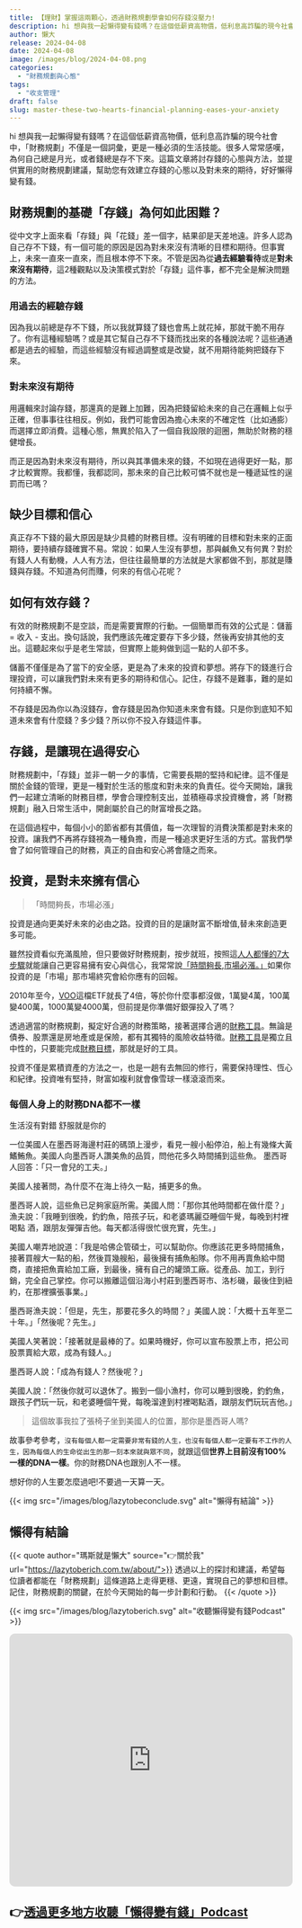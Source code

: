 ```yaml
---
title: 【理財】掌握這兩顆心，透過財務規劃學會如何存錢沒壓力!
description: hi 想與我一起懶得變有錢嗎？在這個低薪資高物價，低利息高詐騙的現今社會中，「財務規劃」不僅是一個詞彙，更是一種必須的生活技能。很多人常常感嘆，為何自己總是月光，或者錢總是存不下來。這篇文章將討存錢的心態與方法，並提供實用的財務規劃建議，幫助您有效建立存錢的心態以及對未來的期待，好好懶得變有錢。
author: 懶大
release: 2024-04-08
date: 2024-04-08
image: /images/blog/2024-04-08.png
categories:
  - "財務規劃與心態"
tags:
  - "收支管理"
draft: false
slug: master-these-two-hearts-financial-planning-eases-your-anxiety
---
```


hi 想與我一起懶得變有錢嗎？在這個低薪資高物價，低利息高詐騙的現今社會中，「財務規劃」不僅是一個詞彙，更是一種必須的生活技能。很多人常常感嘆，為何自己總是月光，或者錢總是存不下來。這篇文章將討存錢的心態與方法，並提供實用的財務規劃建議，幫助您有效建立存錢的心態以及對未來的期待，好好懶得變有錢。

## 財務規劃的基礎「存錢」為何如此困難？

從中文字上面來看「存錢」與「花錢」差一個字，結果卻是天差地遠。許多人認為自己存不下錢，有一個可能的原因是因為對未來沒有清晰的目標和期待。但事實上，未來一直來一直來，而且根本停不下來。不管是因為從**過去經驗看待**或是**對未來沒有期待**，這2種觀點以及決策模式對於「存錢」這件事，都不完全是解決問題的方法。

### 用過去的經驗存錢

因為我以前總是存不下錢，所以我就算錢了錢也會馬上就花掉，那就干脆不用存了。你有這種經驗嗎？或是其它幫自己存不下錢而找出來的各種說法呢？這些通通都是過去的經驗，而這些經驗沒有經過調整或是改變，就不用期待能夠把錢存下來。

### 對未來沒有期待

用邏輯來討論存錢，那還真的是難上加難，因為把錢留給未來的自己在邏輯上似乎正確，但事事往往相反。例如，我們可能會因為擔心未來的不確定性（比如通膨）而選擇立即消費。這種心態，無異於陷入了一個自我設限的迴圈，無助於財務的穩健增長。

而正是因為對未來沒有期待，所以與其準備未來的錢，不如現在過得更好一點，那才比較實際。我都懂，我都認同，那未來的自己比較可憐不就也是一種遞延性的逞罰而已嗎？

## 缺少目標和信心

真正存不下錢的最大原因是缺少具體的財務目標。沒有明確的目標和對未來的正面期待，要持續存錢確實不易。常說：如果人生沒有夢想，那與鹹魚又有何異？對於有錢人人有動機，人人有方法，但往往最簡單的方法就是大家都做不到，那就是賺錢與存錢。不知道為何而賺，何來的有信心花呢？

## 如何有效存錢？

有效的財務規劃不是空談，而是需要實際的行動。一個簡單而有效的公式是：儲蓄 = 收入 - 支出。換句話說，我們應該先確定要存下多少錢，然後再安排其他的支出。這聽起來似乎是老生常談，但實際上能夠做到這一點的人卻不多。

儲蓄不僅僅是為了當下的安全感，更是為了未來的投資和夢想。將存下的錢進行合理投資，可以讓我們對未來有更多的期待和信心。記住，存錢不是難事，難的是如何持續不懈。

不存錢是因為你以為沒錢存，會存錢是因為你知道未來會有錢。只是你到底知不知道未來會有什麼錢？多少錢？所以你不投入存錢這件事。

## 存錢，是讓現在過得安心

財務規劃中，「存錢」並非一朝一夕的事情，它需要長期的堅持和紀律。這不僅是關於金錢的管理，更是一種對於生活的態度和對未來的負責任。從今天開始，讓我們一起建立清晰的財務目標，學會合理控制支出，並積極尋求投資機會，將「財務規劃」融入日常生活中，開創屬於自己的財富增長之路。

在這個過程中，每個小小的節省都有其價值，每一次理智的消費決策都是對未來的投資。讓我們不再將存錢視為一種負擔，而是一種追求更好生活的方式。當我們學會了如何管理自己的財務，真正的自由和安心將會隨之而來。

## 投資，是對未來擁有信心

> 「時間夠長，市場必漲」

投資是通向更美好未來的必由之路。投資的目的是讓財富不斷增值,替未來創造更多可能。

雖然投資看似充滿風險，但只要做好財務規劃，按步就班，按照這[人人都懂的7大步驟](https://lazytoberich.com.tw/blog/finance-7-types-of-money-for-financial-planning-7-questions-for-financial-diagnosis/)就能讓自己更容易擁有安心與信心，我常常說[「時間夠長,市場必漲。」](https://lazytoberich.com.tw/blog/investing-affordable-vs-luxury-etf-comparison/)如果你投資的是「市場」那市場終究會給你應有的回報。

2010年至今，[VOO](https://lazytoberich.com.tw/blog/investing-affordable-vs-luxury-etf-comparison/)這檔ETF就長了4倍，等於你什麼事都沒做，1萬變4萬，100萬變400萬，1000萬變4000萬，但前提是你準備好銀彈投入了嗎？

透過適當的財務規劃，擬定好合適的財務策略，接著選擇合適的[財務工具](https://lazytoberich.com.tw/categories/%E9%87%91%E8%9E%8D%E4%B8%8D%E5%8F%AA%E9%8C%A2/)。無論是債券、股票還是房地產或是保險，都有其獨特的風險收益特徵。[財務工具](https://lazytoberich.com.tw/categories/%E9%87%91%E8%9E%8D%E4%B8%8D%E5%8F%AA%E9%8C%A2/)是獨立且中性的，只要能完成[財務目標](https://lazytoberich.com.tw/search/?keyword=%E8%B2%A1%E5%8B%99%E7%9B%AE%E6%A8%99)，那就是好的工具。

投資不僅是累積資產的方法之一，也是一趟有去無回的修行，需要保持理性、恆心和紀律。投資唯有堅持，財富如複利就會像雪球一樣滾滾而來。

### 每個人身上的財務DNA都不一樣

生活沒有對錯 舒服就是你的

一位美國人在墨西哥海邊村莊的碼頭上漫步，看見一艘小船停泊，船上有幾條大黃鰭鮪魚。美國人向墨西哥人讚美魚的品質，問他花多久時間捕到這些魚。 墨西哥人回答：「只一會兒的工夫。」

美國人接著問，為什麼不在海上待久一點，捕更多的魚。

墨西哥人說，這些魚已足夠家庭所需。美國人問：「那你其他時間都在做什麼？」漁夫說：「我睡到很晚，釣釣魚，陪孩子玩，和老婆瑪麗亞睡個午覺，每晚到村裡喝點 酒，跟朋友彈彈吉他。每天都活得很忙很充實，先生。」

美國人嘲弄地說道：「我是哈佛企管碩士，可以幫助你。你應該花更多時間捕魚，接著買艘大一點的船，然後買幾艘船，最後擁有捕魚船隊。你不用再賣魚給中間商，直接把魚賣給加工廠，到最後，擁有自己的罐頭工廠。從產品、加工，到行銷，完全自己掌控。你可以搬離這個沿海小村莊到墨西哥市、洛杉磯，最後住到紐約，在那裡擴張事業。」

墨西哥漁夫說：「但是，先生，那要花多久的時間？」美國人說：「大概十五年至二十年。」「然後呢？先生。」

美國人笑著說：「接著就是最棒的了。如果時機好，你可以宣布股票上市，把公司股票賣給大眾，成為有錢人。」

墨西哥人說：「成為有錢人？然後呢？」

美國人說：「然後你就可以退休了。搬到一個小漁村，你可以睡到很晚，釣釣魚，跟孩子們玩一玩，和老婆睡個午覺，每晚溜達到村裡喝點酒，跟朋友們玩玩吉他。」

> 這個故事我拉了張椅子坐到美國人的位置，那你是墨西哥人嗎?

故事參考參考，`沒有每個人都一定需要非常有錢的人生，也沒有每個人都一定要有不工作的人生，因為每個人的生命從出生的那一刻本來就與眾不同`，就跟這個**世界上目前沒有100%一樣的DNA一樣**。你的財務DNA也跟別人不一樣。

想好你的人生要怎麼過吧!不要過一天算一天。

{{< img src="/images/blog/lazytobeconclude.svg" alt="懶得有結論" >}}

## 懶得有結論

{{< quote author="瑪斯就是懶大" source="👉關於我" url="https://lazytoberich.com.tw/about/">}}
透過以上的探討和建議，希望每位讀者都能在「財務規劃」這條道路上走得更穩、更遠，實現自己的夢想和目標。記住，財務規劃的關鍵，在於今天開始的每一步計劃和行動。
{{< /quote >}}

{{< img src="/images/blog/lazytoberich.svg" alt="收聽懶得變有錢Podcast" >}}

<iframe id="embedPlayer" src="https://embed.podcasts.apple.com/us/podcast/%E6%87%B6%E5%BE%97%E8%AE%8A%E6%9C%89%E9%8C%A2/id1707756115?itsct=podcast_box_player&amp;itscg=30200&amp;ls=1&amp;theme=auto" height="450px" frameborder="0" sandbox="allow-forms allow-popups allow-same-origin allow-scripts allow-top-navigation-by-user-activation" allow="autoplay *; encrypted-media *; clipboard-write" style="width: 100%; max-width: 660px; overflow: hidden; border-radius: 10px; transform: translateZ(0px); animation: 2s ease 0s 6 normal none running loading-indicator; background-color: rgb(228, 228, 228);"></iframe>

## 👉[透過更多地方收聽「懶得變有錢」Podcast](https://solink.soundon.fm/lazytoberich)

